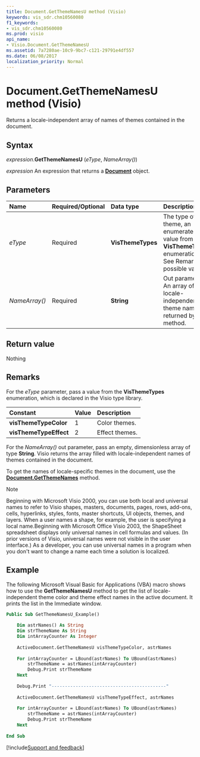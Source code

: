 ```yaml
---
title: Document.GetThemeNamesU method (Visio)
keywords: vis_sdr.chm10560080
f1_keywords:
- vis_sdr.chm10560080
ms.prod: visio
api_name:
- Visio.Document.GetThemeNamesU
ms.assetid: 7a7280ae-10c9-9bc7-c121-29791e4df557
ms.date: 06/08/2017
localization_priority: Normal
---
```



# Document.GetThemeNamesU method (Visio)

Returns a locale-independent array of names of themes contained in the document.


## Syntax

_expression_.**GetThemeNamesU** (_eType_, _NameArray()_)

_expression_ An expression that returns a **[Document](Visio.Document.md)** object.


## Parameters

|Name|Required/Optional|Data type|Description|
|:-----|:-----|:-----|:-----|
| _eType_|Required| **VisThemeTypes**|The type of the theme, an enumerated value from the **VisThemeTypes** enumeration. See Remarks for possible values.|
| _NameArray()_|Required| **String**|Out parameter. An array of locale-independent theme names returned by the method.|

## Return value

Nothing


## Remarks

For the  _eType_ parameter, pass a value from the **VisThemeTypes** enumeration, which is declared in the Visio type library.

|Constant|Value|Description|
|:-----|:-----|:-----|
| **visThemeTypeColor**|1|Color themes.|
| **visThemeTypeEffect**|2|Effect themes.|

For the  _NameArray()_ out parameter, pass an empty, dimensionless array of type **String**. Visio returns the array filled with locale-independent names of themes contained in the document.

To get the names of locale-specific themes in the document, use the **[Document.GetThemeNames](Visio.Document.GetThemeNames.md)** method.

> [!NOTE] 
>  Beginning with Microsoft Visio 2000, you can use both local and universal names to refer to Visio shapes, masters, documents, pages, rows, add-ons, cells, hyperlinks, styles, fonts, master shortcuts, UI objects, themes, and layers. When a user names a shape, for example, the user is specifying a local name.Beginning with Microsoft Office Visio 2003, the ShapeSheet spreadsheet displays only universal names in cell formulas and values. (In prior versions of Visio, universal names were not visible in the user interface.) As a developer, you can use universal names in a program when you don't want to change a name each time a solution is localized. 


## Example

The following Microsoft Visual Basic for Applications (VBA) macro shows how to use the **GetThemeNamesU** method to get the list of locale-independent theme color and theme effect names in the active document. It prints the list in the Immediate window.


```vb
Public Sub GetThemeNamesU_Example() 
 
    Dim astrNames() As String 
    Dim strThemeName As String 
    Dim intArrayCounter As Integer 
     
    ActiveDocument.GetThemeNamesU visThemeTypeColor, astrNames 
     
    For intArrayCounter = LBound(astrNames) To UBound(astrNames) 
        strThemeName = astrNames(intArrayCounter) 
        Debug.Print strThemeName 
    Next 
     
    Debug.Print "-------------------------------------------" 
     
    ActiveDocument.GetThemeNamesU visThemeTypeEffect, astrNames 
     
    For intArrayCounter = LBound(astrNames) To UBound(astrNames) 
        strThemeName = astrNames(intArrayCounter) 
        Debug.Print strThemeName 
    Next 
     
End Sub
```

[!include[Support and feedback](~/includes/feedback-boilerplate.md)]